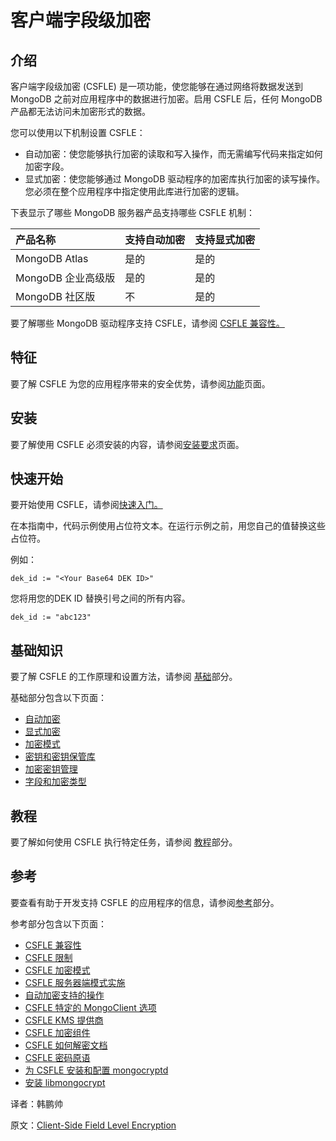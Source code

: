 # 客户端字段级加密

## 介绍

客户端字段级加密 (CSFLE) 是一项功能，使您能够在通过网络将数据发送到 MongoDB 之前对应用程序中的数据进行加密。启用 CSFLE 后，任何 MongoDB 产品都无法访问未加密形式的数据。

您可以使用以下机制设置 CSFLE：

- 自动加密：使您能够执行加密的读取和写入操作，而无需编写代码来指定如何加密字段。
- 显式加密：使您能够通过 MongoDB 驱动程序的加密库执行加密的读写操作。您必须在整个应用程序中指定使用此库进行加密的逻辑。

下表显示了哪些 MongoDB 服务器产品支持哪些 CSFLE 机制：

| 产品名称           | 支持自动加密 | 支持显式加密 |
| :----------------- | :----------- | :----------- |
| MongoDB Atlas      | 是的         | 是的         |
| MongoDB 企业高级版 | 是的         | 是的         |
| MongoDB 社区版     | 不           | 是的         |

要了解哪些 MongoDB 驱动程序支持 CSFLE，请参阅 [CSFLE 兼容性。](https://www.mongodb.com/docs/manual/core/csfle/reference/compatibility/#std-label-csfle-compatibility-reference)

## 特征

要了解 CSFLE 为您的应用程序带来的安全优势，请参阅[功能](https://www.mongodb.com/docs/manual/core/csfle/features/#std-label-csfle-features)页面。

## 安装

要了解使用 CSFLE 必须安装的内容，请参阅[安装要求](https://www.mongodb.com/docs/manual/core/csfle/install/#std-label-csfle-install)页面。

## 快速开始

要开始使用 CSFLE，请参阅[快速入门。](https://www.mongodb.com/docs/manual/core/csfle/quick-start/#std-label-csfle-quick-start)

在本指南中，代码示例使用占位符文本。在运行示例之前，用您自己的值替换这些占位符。

例如：

```
dek_id := "<Your Base64 DEK ID>"
```

您将用您的DEK ID 替换引号之间的所有内容。

```
dek_id := "abc123"
```

## 基础知识

要了解 CSFLE 的工作原理和设置方法，请参阅 [基础](https://www.mongodb.com/docs/manual/core/csfle/fundamentals/#std-label-csfle-fundamentals)部分。

基础部分包含以下页面：

- [自动加密](https://www.mongodb.com/docs/manual/core/csfle/fundamentals/automatic-encryption/#std-label-csfle-fundamentals-automatic-encryption)
- [显式加密](https://www.mongodb.com/docs/manual/core/csfle/fundamentals/manual-encryption/#std-label-csfle-fundamentals-manual-encryption)
- [加密模式](https://www.mongodb.com/docs/manual/core/csfle/fundamentals/create-schema/#std-label-csfle-fundamentals-create-schema)
- [密钥和密钥保管库](https://www.mongodb.com/docs/manual/core/csfle/fundamentals/keys-key-vaults/#std-label-csfle-reference-keys-key-vaults)
- [加密密钥管理](https://www.mongodb.com/docs/manual/core/csfle/fundamentals/manage-keys/#std-label-csfle-fundamentals-manage-keys)
- [字段和加密类型](https://www.mongodb.com/docs/manual/core/csfle/fundamentals/encryption-algorithms/#std-label-csfle-reference-encryption-algorithms)

## 教程

要了解如何使用 CSFLE 执行特定任务，请参阅 [教程](https://www.mongodb.com/docs/manual/core/csfle/tutorials/#std-label-csfle-tutorials)部分。

## 参考

要查看有助于开发支持 CSFLE 的应用程序的信息，请参阅[参考](https://www.mongodb.com/docs/manual/core/csfle/reference/#std-label-csfle-reference)部分。

参考部分包含以下页面：

- [CSFLE 兼容性](https://www.mongodb.com/docs/manual/core/csfle/reference/compatibility/#std-label-csfle-compatibility-reference)
- [CSFLE 限制](https://www.mongodb.com/docs/manual/core/csfle/reference/limitations/#std-label-csfle-reference-encryption-limits)
- [CSFLE 加密模式](https://www.mongodb.com/docs/manual/core/csfle/reference/encryption-schemas/#std-label-csfle-reference-encryption-schemas)
- [CSFLE 服务器端模式实施](https://www.mongodb.com/docs/manual/core/csfle/reference/server-side-schema/#std-label-csfle-reference-server-side-schema)
- [自动加密支持的操作](https://www.mongodb.com/docs/manual/core/csfle/reference/supported-operations/#std-label-csfle-reference-automatic-encryption-supported-operations)
- [CSFLE 特定的 MongoClient 选项](https://www.mongodb.com/docs/manual/core/csfle/reference/csfle-options-clients/#std-label-csfle-reference-mongo-client)
- [CSFLE KMS 提供商](https://www.mongodb.com/docs/manual/core/csfle/reference/kms-providers/#std-label-csfle-reference-kms-providers)
- [CSFLE 加密组件](https://www.mongodb.com/docs/manual/core/csfle/reference/encryption-components/#std-label-csfle-reference-encryption-components)
- [CSFLE 如何解密文档](https://www.mongodb.com/docs/manual/core/csfle/reference/decryption/#std-label-csfle-reference-decryption)
- [CSFLE 密码原语](https://www.mongodb.com/docs/manual/core/csfle/reference/cryptographic-primitives/#std-label-csfle-reference-cryptographic-primitives)
- [为 CSFLE 安装和配置 mongocryptd](https://www.mongodb.com/docs/manual/core/csfle/reference/mongocryptd/#std-label-csfle-reference-mongocryptd)
- [安装 libmongocrypt](https://www.mongodb.com/docs/manual/core/csfle/reference/libmongocrypt/#std-label-csfle-reference-libmongocrypt)









译者：韩鹏帅

原文：[Client-Side Field Level Encryption](https://www.mongodb.com/docs/manual/core/csfle/)